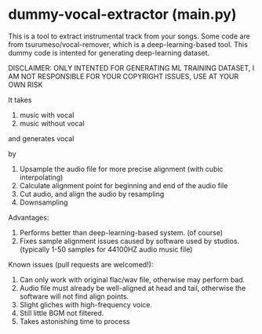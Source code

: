 # dummy-vocal-extractor (main.py)

This is a tool to extract instrumental track from your songs.
Some code are from tsurumeso/vocal-remover, which is a deep-learning-based tool.
This dummy code is intented for generating deep-learning dataset.

DISCLAIMER: ONLY INTENTED FOR GENERATING ML TRAINING DATASET, I AM NOT RESPONSIBLE FOR YOUR COPYRIGHT ISSUES, USE AT YOUR OWN RISK

It takes 
1. music with vocal
2. music without vocal

and generates vocal

by 

1. Upsample the audio file for more precise alignment (with cubic interpolating)
2. Calculate alignment point for beginning and end of the audio file
3. Cut audio, and align the audio by resampling
4. Downsampling

Advantages:
1. Performs better than deep-learning-based system. (of course)
2. Fixes sample alignment issues caused by software used by studios. (typically 1-50 samples for 44100HZ audio music file)

Known issues (pull requests are welcomed!):
1. Can only work with original flac/wav file, otherwise may perform bad.
2. Audio file must already be well-aligned at head and tail, otherwise the software will not find align points.
3. Slight gliches with high-frequency voice.
4. Still little BGM not filtered.
5. Takes astonishing time to process
